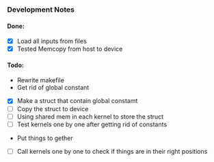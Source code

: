 ### Development Notes 
#### Done:
- [x] Load all inputs from files
- [x] Tested Memcopy from host to device

#### Todo:
- Rewrite makefile 
- Get rid of global constant
 - [x] Make a struct that contain global constamt
 - [ ] Copy the struct to device
 - [ ] Using shared mem in each kernel to store the struct
 - [ ] Test kernels one by one after getting rid of constants
- Put things to gether
 - [ ] Call kernels one by one to check if things are in their right positions
